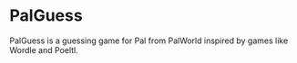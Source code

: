 # PalGuess
PalGuess is a guessing game for Pal from PalWorld inspired by games like Wordle and Poeltl.
